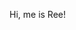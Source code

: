 Hi, me is Ree!

<!---
rearinghardcore/rearinghardcore is a ✨ special ✨ repository because its `README.md` (this file) appears on your GitHub profile.
You can click the Preview link to take a look at your changes.
--->

